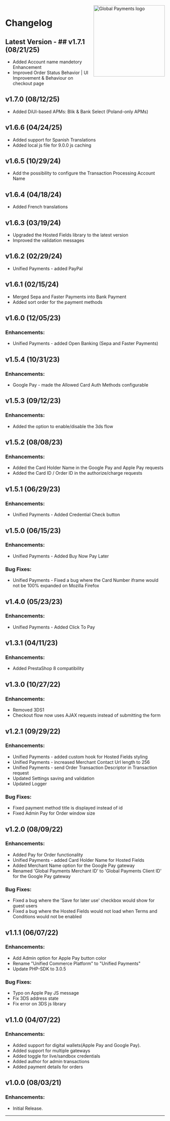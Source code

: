 <a href="https://github.com/globalpayments" target="_blank">
    <img src="https://avatars.githubusercontent.com/u/25797248?s=200&v=4" alt="Global Payments logo" title="Global Payments" align="right" width="225" />
</a>

# Changelog

## Latest Version - ## v1.7.1 (08/21/25)
- Added Account name mandetory Enhancement
- Improved Order Status Behavior | UI Improvement & Behaviour on checkout page

## v1.7.0 (08/12/25)
- Added DiUI-based APMs: Blik & Bank Select (Poland-only APMs)

## v1.6.6 (04/24/25)
- Added support for Spanish Translations
- Added local js file for 9.0.0 js caching

## v1.6.5 (10/29/24)
- Add the possibility to configure the Transaction Processing Account Name

## v1.6.4 (04/18/24)
- Added French translations

## v1.6.3 (03/19/24)
- Upgraded the Hosted Fields library to the latest version
- Improved the validation messages

## v1.6.2 (02/29/24)
- Unified Payments - added PayPal

## v1.6.1 (02/15/24)
- Merged Sepa and Faster Payments into Bank Payment
- Added sort order for the payment methods

## v1.6.0 (12/05/23)
### Enhancements:
- Unified Payments - added Open Banking (Sepa and Faster Payments)

## v1.5.4 (10/31/23)
### Enhancements:
- Google Pay - made the Allowed Card Auth Methods configurable

## v1.5.3 (09/12/23)
### Enhancements:
- Added the option to enable/disable the 3ds flow

## v1.5.2 (08/08/23)
### Enhancements:
- Added the Card Holder Name in the Google Pay and Apple Pay requests
- Added the Card ID / Order ID in the authorize/charge requests

## v1.5.1 (06/29/23)
### Enhancements:
- Unified Payments - Added Credential Check button

## v1.5.0 (06/15/23)
### Enhancements:
- Unified Payments - Added Buy Now Pay Later

### Bug Fixes:
- Unified Payments - Fixed a bug where the Card Number iframe would not be 100% expanded on Mozilla Firefox

## v1.4.0 (05/23/23)
### Enhancements:
- Unified Payments - Added Click To Pay

## v1.3.1 (04/11/23)
### Enhancements:
- Added PrestaShop 8 compatibility

## v1.3.0 (10/27/22)
### Enhancements:
- Removed 3DS1
- Checkout flow now uses AJAX requests instead of submitting the form

## v1.2.1 (09/29/22)
### Enhancements:
- Unified Payments - added custom hook for Hosted Fields styling
- Unified Payments - increased Merchant Contact Url length to 256
- Unified Payments - send Order Transaction Descriptor in Transaction request
- Updated Settings saving and validation
- Updated Logger

### Bug Fixes:
- Fixed payment method title is displayed instead of id
- Fixed Admin Pay for Order window size

## v1.2.0 (08/09/22)
### Enhancements:
- Added Pay for Order functionality
- Unified Payments - added Card Holder Name for Hosted Fields
- Added Merchant Name option for the Google Pay gateway
- Renamed 'Global Payments Merchant ID' to 'Global Payments Client ID' for the Google Pay gateway

### Bug Fixes:
- Fixed a bug where the 'Save for later use' checkbox would show for guest users
- Fixed a bug where the Hosted Fields would not load when Terms and Conditions would not be enabled

## v1.1.1 (06/07/22)
### Enhancements:
- Add Admin option for Apple Pay button color
- Rename "Unified Commerce Platform" to "Unified Payments"
- Update PHP-SDK to 3.0.5

### Bug Fixes:
- Typo on Apple Pay JS message
- Fix 3DS address state
- Fix error on 3DS js library

## v1.1.0 (04/07/22)
### Enhancements:
- Added support for digital wallets(Apple Pay and Google Pay).
- Added support for multiple gateways
- Added toggle for live/sandbox credentials
- Added author for admin transactions
- Added payment details for orders

## v1.0.0 (08/03/21)
### Enhancements:
- Initial Release.

---
